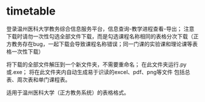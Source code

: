 # timetable
登录温州医科大学教务综合信息服务平台，信息查询-教学进程查看-导出；
注意下载时请勿一次性勾选全部文件下载，而是勾选课程名称相同的表格分次下载（正方教务存在bug，一起下载会导致课程名称错误；同一门课的实验课和理论课等表格一次性下载）

将下载的全部文件解压到一个新文件夹，不需要重命名；
在此文件夹运行.py 或.exe；
将在此文件夹内自动生成易于识读的excel、pdf、png等文件
包括总表、周次表和单门课程表。

适用于温州医科大学（正方教务系统）的表格格式。

